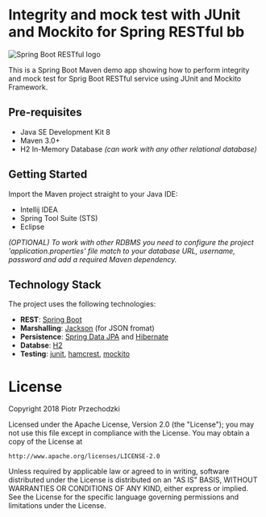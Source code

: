 # Integrity and mock test with JUnit and Mockito for Spring RESTful bb

![Spring Boot RESTful logo](https://github.com/Pio-Trek/Spring-Rest-API-Test/blob/master/logo.png)

This is a Spring Boot Maven demo app showing how to perform integrity and mock test for Sprig Boot RESTful service using JUnit and Mockito Framework.

## Pre-requisites

- Java SE Development Kit 8
- Maven 3.0+
- H2 In-Memory Database _(can work with any other relational database)_

## Getting Started

Import the Maven project straight to your Java IDE:
- Intellij IDEA
- Spring Tool Suite (STS)
- Eclipse

_(OPTIONAL) To work with other RDBMS you need to configure the project 'application.properties' file match to your database URL, username, password and add a required Maven dependency._

## Technology Stack
The project uses the following technologies:
- **REST**: [Spring Boot](https://projects.spring.io/spring-boot/)
- **Marshalling**: [Jackson](https://github.com/FasterXML/jackson-databind) (for JSON fromat)
- **Persistence**: [Spring Data JPA](https://projects.spring.io/spring-data-jpa/) and [Hibernate](http://www.hibernate.org/)
- **Databse**: [H2](http://www.h2database.com)
- **Testing**: [junit](https://junit.org/junit4/), [hamcrest](http://hamcrest.org/JavaHamcrest/), [mockito](http://mockito.org/)

# License
Copyright 2018 Piotr Przechodzki

Licensed under the Apache License, Version 2.0 (the "License");
you may not use this file except in compliance with the License.
You may obtain a copy of the License at

    http://www.apache.org/licenses/LICENSE-2.0

Unless required by applicable law or agreed to in writing, software
distributed under the License is distributed on an "AS IS" BASIS,
WITHOUT WARRANTIES OR CONDITIONS OF ANY KIND, either express or implied.
See the License for the specific language governing permissions and
limitations under the License.

